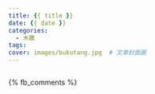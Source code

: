 ```yaml
---
title: {{ title }}
date: {{ date }}
categories:
  - 木雕
tags:
cover: images/bukutang.jpg  # 文章封面圖
---
```


![]()

{% fb_comments %}
